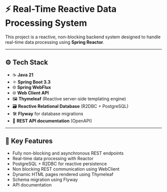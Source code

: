 # ⚡ Real-Time Reactive Data Processing System

This project is a reactive, non-blocking backend system designed to handle real-time data processing using **Spring Reactor**.

---

## ⚙️ Tech Stack

- ☕ **Java 21**
- ⚛️ **Spring Boot 3.3**
- 🌐 **Spring WebFlux**
- 🌐 **Web Client API**
- 🖼️ **Thymeleaf** (Reactive server-side templating engine)
- 🗃️ **Reactive Relational Database** (R2DBC + PostgreSQL)
- 🛠️ **Flyway** for database migrations
- 📄 **REST API documentation** (OpenAPI)

---

## 🚀 Key Features

- Fully non-blocking and asynchronous REST endpoints
- Real-time data processing with Reactor
- PostgreSQL + R2DBC for reactive persistence
- Non blocking REST communication using WebClient
- Dynamic HTML pages rendered using Thymeleaf
- Schema migration using Flyway
- API documentation
